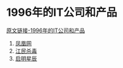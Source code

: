 # 1996年的IT公司和产品

[原文链接-1996年的IT公司和产品](https://www.it-this-year.com/2020/01/22/74)

1. [凤凰网]()
2. [江民杀毒](https://www.it-this-year.com/2020/04/22/157)
3. [启明星辰]()
